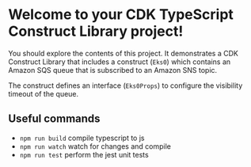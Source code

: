 # Welcome to your CDK TypeScript Construct Library project!

You should explore the contents of this project. It demonstrates a CDK Construct Library that includes a construct (`Eks0`)
which contains an Amazon SQS queue that is subscribed to an Amazon SNS topic.

The construct defines an interface (`Eks0Props`) to configure the visibility timeout of the queue.

## Useful commands

 * `npm run build`   compile typescript to js
 * `npm run watch`   watch for changes and compile
 * `npm run test`    perform the jest unit tests